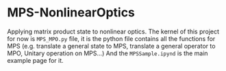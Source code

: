 # MPS-NonlinearOptics
Applying matrix product state to nonlinear optics.
The kernel of this project for now is `MPS_MPO.py` file, it is the python file contains all the functions for MPS (e.g. translate a general state to MPS, translate a general operator to MPO, Unitary operation on MPS...)
And the `MPSSample.ipynd` is the main example page for it.
